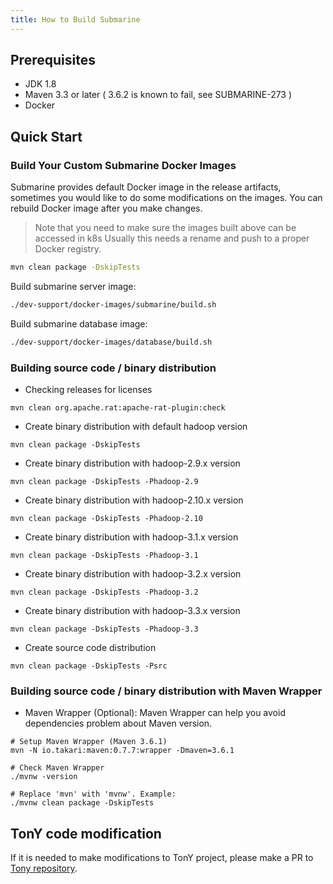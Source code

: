 ```yaml
---
title: How to Build Submarine
---
```


<!--
   Licensed to the Apache Software Foundation (ASF) under one or more
   contributor license agreements.  See the NOTICE file distributed with
   this work for additional information regarding copyright ownership.
   The ASF licenses this file to You under the Apache License, Version 2.0
   (the "License"); you may not use this file except in compliance with
   the License.  You may obtain a copy of the License at
   http://www.apache.org/licenses/LICENSE-2.0
   Unless required by applicable law or agreed to in writing, software
   distributed under the License is distributed on an "AS IS" BASIS,
   WITHOUT WARRANTIES OR CONDITIONS OF ANY KIND, either express or implied.
   See the License for the specific language governing permissions and
   limitations under the License.
-->
## Prerequisites

+ JDK 1.8
+ Maven 3.3 or later ( 3.6.2 is known to fail, see SUBMARINE-273 )
+ Docker

## Quick Start

### Build Your Custom Submarine Docker Images

Submarine provides default Docker image in the release artifacts, sometimes you would like to do some modifications on the images. You can rebuild Docker image after you make changes.

> Note that you need to make sure the images built above can be accessed in k8s
> Usually this needs a rename and push to a proper Docker registry.

```bash
mvn clean package -DskipTests
```

Build submarine server image:

```bash
./dev-support/docker-images/submarine/build.sh
```

Build submarine database image:

```bash
./dev-support/docker-images/database/build.sh
```

### Building source code / binary distribution

+ Checking releases for licenses

```
mvn clean org.apache.rat:apache-rat-plugin:check
```

+ Create binary distribution with default hadoop version

```
mvn clean package -DskipTests
```

+ Create binary distribution with hadoop-2.9.x version

```
mvn clean package -DskipTests -Phadoop-2.9
```

+ Create binary distribution with hadoop-2.10.x version

```
mvn clean package -DskipTests -Phadoop-2.10
```

+ Create binary distribution with hadoop-3.1.x version

```
mvn clean package -DskipTests -Phadoop-3.1
```

+ Create binary distribution with hadoop-3.2.x version

```
mvn clean package -DskipTests -Phadoop-3.2
```

+ Create binary distribution with hadoop-3.3.x version

```
mvn clean package -DskipTests -Phadoop-3.3
```

+ Create source code distribution

```
mvn clean package -DskipTests -Psrc
```

### Building source code / binary distribution with Maven Wrapper
+ Maven Wrapper (Optional): Maven Wrapper can help you avoid dependencies problem about Maven version.
```
# Setup Maven Wrapper (Maven 3.6.1)
mvn -N io.takari:maven:0.7.7:wrapper -Dmaven=3.6.1

# Check Maven Wrapper
./mvnw -version

# Replace 'mvn' with 'mvnw'. Example:
./mvnw clean package -DskipTests
```

## TonY code modification

If it is needed to make modifications to TonY project, please make a PR
to [Tony repository](https://github.com/linkedin/TonY).
